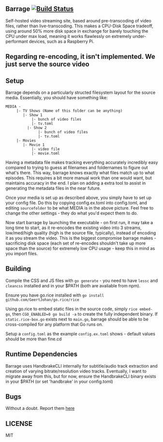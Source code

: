 Barrage [![Build Status](https://travis-ci.org/fortytw2/barrage.svg)](https://travis-ci.org/fortytw2/barrage)
------

Self-hosted video streaming site, based around pre-transcoding of video files,
rather than live-transcoding. This makes a CPU-Disk Space tradeoff, using
around 50% more disk space in exchange for barely touching the CPU under max
load, meaning it works flawlessly on extremely under-performant devices, such as
a Raspberry Pi.

## Regarding re-encoding, it isn't implemented. We just serve the source video

Setup
------

Barrage depends on a particularly structed filesystem layout for the source 
media. Essentially, you should have something like:
```
MEDIA - 
     |- TV Shows (Name of this folder can be anything)
     	|- Show 1
     		|- bunch of video files
     		|- tv.toml
          |- Show 2
               |- bunch of video files
               |- tv.toml
     |- Movies
     	|- Movie 1
     		|- video file
     		|- movie.toml
```
Having a metadata file makes tracking everything accurately incredibly easy 
compared to trying to guess at filenames and foldernames to figure out what's 
there. This way, barrage knows exactly what files match up to what episodes. 
This requires a bit more manual work than one would want, but maintains accuracy
in the end. I plan on adding a extra tool to assist in generating the metadata 
files in the near future.

Once your media is set up as described above, you simply have to set up your 
config file. Do this by copying config.ex.toml into config.toml, and editing 
`sourcefolder` to be what MEDIA is in the above picture. Feel free to change the
other settings - they do what you'd expect them to do. 

Now start barrage by launching the executable - on first run, it may take a long
time to start, as it re-encodes the existing video into 3 streams, low/med/high
quality (high is the source file, typically), instead of encoding it as you 
stream the video. This is the biggest compromise barrage makes - sacrificing 
disk space (each set of re-encodes shouldn't take up more space than the source)
for extremely low CPU usage - keep this in mind as you import files. 

Building
------

Compile the CSS and JS files with `go generate` - you need to have `lessc` and 
`cleancss` installed and in your $PATH (both are avaliable from npm).

Ensure you have go.rice installed with
`go install github.com/GeertJohan/go.rice/rice`

Using go.rice to embed static files in the source code, simply `rice embed-go`,
then `CGO_ENABLED=0 go build -a` to create the fully independent binary.
If `static.rice-box.go` exists next to `main.go`, barrage should be able to be
cross-compiled for any platform that Go runs on.

Setup a `config.toml` as the example `config.ex.toml` shows - default values
should be more than fine.cd

Runtime Dependencies
------

Barrage uses HandbrakeCLI internally for subtitle/audio track extraction and
creation of varying bitrate/resolution video tracks. Eventually, I want to
migrate away from this, but for now, ensure the HandbrakeCLI binary exists in
your $PATH (or set 'handbrake' in your config.toml)

Bugs
------
Without a doubt. Report them [here](https://github.com/fortytw2/barrage/issues)


LICENSE
------

MIT
